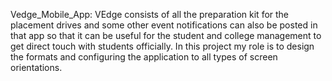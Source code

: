 Vedge_Mobile_App:
VEdge consists of all the preparation kit for the placement drives and some other event notifications can also be posted in that app so that it can be useful for the student and college management to get direct touch with students officially.
In this project my role is to design the formats and configuring the application to all types of screen orientations.
